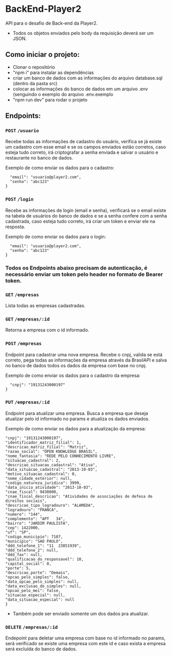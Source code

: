 # BackEnd-Player2

API para o desafio de Back-end da Player2.

- Todos os objetos enviados pelo body da requisição deverá ser um JSON.

## Como iniciar o projeto:

- Clonar o repositório
- "npm i" para instalar as dependências
- criar um banco de dados com as informações do arquivo database.sql (dentro da pasta src)
- colocar as informações do banco de dados em um arquivo .env (senguindo o exemplo do arquivo .env.exemplo
- "npm run dev" para rodar o projeto

## Endpoints:

### `POST` `/usuario`

Recebe todas as informações de cadastro do usuário, verifica se já existe um cadastro com esse email e se os campos enviados estão corretos, caso esteja tudo correto, irá criptografar a senha enviada e salvar o usuário e restaurante no banco de dados.

Exemplo de como enviar os dados para o cadastro:

```{
  "email": "usuario@player2.com",
  "senha": "abc123"
}
```

### `POST` `/login`

Recebe as informações de login (email e senha), verificará se o email existe na tabela de usuários do banco de dados e se a senha confere com a senha cadastrada, caso esteja tudo correto, irá criar um token e enviar ele na resposta.

Exemplo de como enviar os dados para o login:

```{
  "email": "usuario@player2.com",
  "senha": "abc123"
}
```

### Todos os Endpoints abaixo precisam de autenticação, é necessário enviar um token pelo header no formato de Bearer token.

### `GET` `/empresas`

Lista todas as empresas cadastradas.

### `GET` `/empresas/:id`

Retorna a empresa com o id informado.

### `POST` `/empresas`

Endpoint para cadastrar uma nova empresa. Recebe o cnpj, valida se está correto, pega todas as informações da empresa através da BrasilAPI e salva no banco de dados todos os dados da empresa com base no cnpj.

Exemplo de como enviar os dados para o cadastro da empresa:

```{
  "cnpj": "19131243000197"
}
```

### `PUT` `/empresas/:id`

Endpoint para atualizar uma empresa. Busca a empresa que deseja atualizar pelo id informado no params e atualiza os dados enviados.

Exemplo de como enviar os dados para a atualização da empresa:

```{
"cnpj": "19131243000197",
"identificador_matriz_filial": 1,
"descricao_matriz_filial": "Matriz",
"razao_social": "OPEN KNOWLEDGE BRASIL",
"nome_fantasia": "REDE PELO CONHECIMENTO LIVRE",
"situacao_cadastral": 2,
"descricao_situacao_cadastral": "Ativa",
"data_situacao_cadastral": "2013-10-03",
"motivo_situacao_cadastral": 0,
"nome_cidade_exterior": null,
"codigo_natureza_juridica": 3999,
"data_inicio_atividade": "2013-10-03",
"cnae_fiscal": 9430800,
"cnae_fiscal_descricao": "Atividades de associações de defesa de direitos sociais",
"descricao_tipo_logradouro": "ALAMEDA",
"logradouro": "FRANCA",
"numero": "144",
"complemento": "APT   34",
"bairro": "JARDIM PAULISTA",
"cep": 1422000,
"uf": "SP",
"codigo_municipio": 7107,
"municipio": "SAO PAULO",
"ddd_telefone_1": "11  23851939",
"ddd_telefone_2": null,
"ddd_fax": null,
"qualificacao_do_responsavel": 10,
"capital_social": 0,
"porte": 5,
"descricao_porte": "Demais",
"opcao_pelo_simples": false,
"data_opcao_pelo_simples": null,
"data_exclusao_do_simples": null,
"opcao_pelo_mei": false,
"situacao_especial": null,
"data_situacao_especial": null
}
```
 - Também pode ser enviado somente um dos dados pra atualizar.
 
 ### `DELETE` `/empresas/:id`
 
 Endepoint para deletar uma empresa com base no id informado no params, será verificado se existe uma empresa com este id e caso exista a empresa será excluída do banco de dados.
